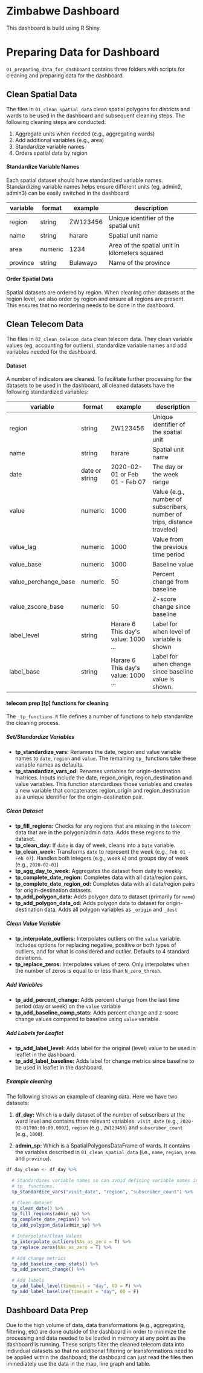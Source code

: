 # Zimbabwe Dashboard

This dashboard is build using R Shiny.

# Preparing Data for Dashboard

`01_preparing_data_for_dashboard` contains three folders with scripts for cleaning and preparing data for the dashboard.

## Clean Spatial Data

The files in `01_clean_spatial_data` clean spatial polygons for districts and wards to be used in the dashboard and subsequent cleaning steps. The following cleaning steps are conducted:

1. Aggregate units when needed (e.g., aggregating wards)
2. Add additional variables (e.g., area)
3. Standardize variable names
4. Orders spatial data by region

#### Standardize Variable Names
Each spatial dataset should have standardized variable names. Standardizing
variable names helps ensure different units (eg, admin2, admin3) can be
easily switched in the dashboard

| variable | format | example | description |
|---|---|---|---|
| region | string | ZW123456 | Unique identifier of the spatial unit |
| name | string | harare | Spatial unit name |
| area | numeric | 1234 | Area of the spatial unit in kilometers squared |
| province | string | Bulawayo | Name of the province |

#### Order Spatial Data
Spatial datasets are ordered by region. When cleaning other datasets at the
region level, we also order by region and ensure all regions are present. This
ensures that no reordering needs to be done in the dashboard.

## Clean Telecom Data

The files in `02_clean_telecom_data` clean telecom data. They clean variable values (eg, accounting for outliers), standardize variable names and add variables needed for the dashboard.

#### Dataset

A number of indicators are cleaned. To facilitate further processing for the datasets
to be used in the dashboard, all cleaned datasets have the following standardized
variables:

| variable | format | example | description |
|---|---|---|---|
| region | string | ZW123456 | Unique identifier of the spatial unit |
| name | string | harare | Spatial unit name |
| date | date or string | 2020-02-01 or Feb 01 - Feb 07 | The day or the week range |
| value | numeric | 1000 | Value (e.g., number of subscribers, number of trips, distance traveled) |
| value_lag | numeric | 1000 | Value from the previous time period |
| value_base | numeric | 1000 | Baseline value |
| value_perchange_base | numeric | 50 | Percent change from baseline |
| value_zscore_base | numeric | 50 | Z-score change since baseline |
| label_level | string | Harare 6<br>This day's value: 1000<br>...  | Label for when level of variable is shown |
| label_base| string | Harare 6<br>This day's value: 1000<br>...  | Label for when change since baseline value is shown. |

#### telecom prep [tp] functions for cleaning

The `_tp_functions.R` file defines a number of functions to help standardize
the cleaning process.

##### Set/Standardize Variables

* __tp_standardize_vars:__ Renames the date, region and value variable names to
`date`, `region` and `value`. The remaining `tp_` functions take these variable
names as defaults.
* __tp_standardize_vars_od:__ Renames variables for origin-destination matrices.
Inputs include the date, region_origin, region_destination and value variables. This function
standardizes those variables and creates a new variable that concatenates region_origin and
region_destination as a unique identifier for the origin-destination pair.

##### Clean Dataset

* __tp_fill_regions:__ Checks for any regions that are missing in the telecom data that are in the polygon/admin data. Adds these regions to the dataset.
* __tp_clean_day:__ If `date` is day of week, cleans into a `Date` variable.
* __tp_clean_week:__ Transforms `date` to represent the week (e.g., `Feb 01 - Feb 07`). Handles
both integers (e.g., week `6`) and groups day of week (e.g., `2020-02-01`)
* __tp_agg_day_to_week:__ Aggregates the dataset from daily to weekly.
* __tp_complete_date_region:__ Completes data with all data/region pairs.
* __tp_complete_date_region_od:__ Completes data with all data/region pairs for
origin-destination datasets.
* __tp_add_polygon_data:__ Adds polygon data to dataset (primarily for `name`)
* __tp_add_polygon_data_od:__ Adds polygon data to dataset for origin-destination data.
Adds all polygon variables as `_origin` and `_dest`

##### Clean Value Variable

* __tp_interpolate_outliers:__ Interpolates outliers on the `value` variable. Includes
options for replacing negative, positive or both types of outliers, and for what is considered
and outlier. Defaults to 4 standard deviations.
* __tp_replace_zeros:__ Interpolates values of zero. Only interpolates when the
number of zeros is equal to or less than `N_zero_thresh`.

##### Add Variables

* __tp_add_percent_change:__ Adds percent change from the last time period (day or week)
on the `value` variable
* __tp_add_baseline_comp_stats:__ Adds percent change and z-score change values
compared to baseline using `value` variable.

##### Add Labels for Leaflet

* __tp_add_label_level:__ Adds label for the original (level) value to be used in
leaflet in the dashboard.
* __tp_add_label_baseline:__ Adds label for change metrics since baseline to be used
in leaflet in the dashboard.


##### Example cleaning

The following shows an example of cleaning data. Here we have two datasets:

1. __df_day:__ Which is a daily dataset of the number of subscribers at the ward level and contains three
relevant variables: `visit_date` (e.g., `2020-02-01T00:00:00.000Z`), `region` (e.g., `ZW123456`) and
`subscriber_count` (e.g., `1000`).

2. __admin_sp:__ Which is a SpatialPolygonsDataFrame of wards. It contains the variables
described in `01_clean_spatial_data` (i.e., `name`, `region`, `area` and `province`).

```r
df_day_clean <- df_day %>%

  # Standardizes variable names so can avoid defining variable names in the
  # tp_ functions.
  tp_standardize_vars("visit_date", "region", "subscriber_count") %>%

  # Clean dataset
  tp_clean_date() %>%
  tp_fill_regions(admin_sp) %>%
  tp_complete_date_region() %>%
  tp_add_polygon_data(admin_sp) %>%

  # Interpolate/Clean Values
  tp_interpolate_outliers(NAs_as_zero = T) %>%
  tp_replace_zeros(NAs_as_zero = T) %>%

  # Add change metrics
  tp_add_baseline_comp_stats() %>%
  tp_add_percent_change() %>%

  # Add labels
  tp_add_label_level(timeunit = "day", OD = F) %>%
  tp_add_label_baseline(timeunit = "day", OD = F)
```

## Dashboard Data Prep

Due to the high volume of data, data transformations (e.g., aggregating, filtering, etc) are done outside of the dashboard in order to minimize the processing and data needed to be loaded in memory at any point as the dashboard is running. These scripts filter the cleaned telecom data into individual datasets so that no additional filtering or transformations need to be applied within the dashboard; the dashboard can just read the files then immediately use the data in the map, line graph and table.
